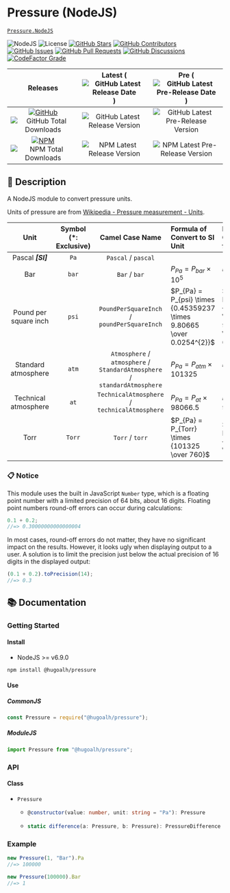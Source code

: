 # Pressure (NodeJS)

[`Pressure.NodeJS`](https://github.com/hugoalh-studio/pressure-nodejs)

![NodeJS](https://img.shields.io/badge/NodeJS-339933?logo=nodedotjs&logoColor=ffffff&style=flat-square "NodeJS")
![License](https://img.shields.io/static/v1?label=License&message=MIT&style=flat-square "License")
[![GitHub Stars](https://img.shields.io/github/stars/hugoalh-studio/pressure-nodejs?label=Stars&logo=github&logoColor=ffffff&style=flat-square "GitHub Stars")](https://github.com/hugoalh-studio/pressure-nodejs/stargazers)
[![GitHub Contributors](https://img.shields.io/github/contributors/hugoalh-studio/pressure-nodejs?label=Contributors&logo=github&logoColor=ffffff&style=flat-square "GitHub Contributors")](https://github.com/hugoalh-studio/pressure-nodejs/graphs/contributors)
[![GitHub Issues](https://img.shields.io/github/issues-raw/hugoalh-studio/pressure-nodejs?label=Issues&logo=github&logoColor=ffffff&style=flat-square "GitHub Issues")](https://github.com/hugoalh-studio/pressure-nodejs/issues)
[![GitHub Pull Requests](https://img.shields.io/github/issues-pr-raw/hugoalh-studio/pressure-nodejs?label=Pull%20Requests&logo=github&logoColor=ffffff&style=flat-square "GitHub Pull Requests")](https://github.com/hugoalh-studio/pressure-nodejs/pulls)
[![GitHub Discussions](https://img.shields.io/github/discussions/hugoalh-studio/pressure-nodejs?label=Discussions&logo=github&logoColor=ffffff&style=flat-square "GitHub Discussions")](https://github.com/hugoalh-studio/pressure-nodejs/discussions)
[![CodeFactor Grade](https://img.shields.io/codefactor/grade/github/hugoalh-studio/pressure-nodejs?label=Grade&logo=codefactor&logoColor=ffffff&style=flat-square "CodeFactor Grade")](https://www.codefactor.io/repository/github/hugoalh-studio/pressure-nodejs)

| **Releases** | **Latest** (![GitHub Latest Release Date](https://img.shields.io/github/release-date/hugoalh-studio/pressure-nodejs?label=&style=flat-square "GitHub Latest Release Date")) | **Pre** (![GitHub Latest Pre-Release Date](https://img.shields.io/github/release-date-pre/hugoalh-studio/pressure-nodejs?label=&style=flat-square "GitHub Latest Pre-Release Date")) |
|:-:|:-:|:-:|
| [![GitHub](https://img.shields.io/badge/GitHub-181717?logo=github&logoColor=ffffff&style=flat-square "GitHub")](https://github.com/hugoalh-studio/pressure-nodejs/releases) ![GitHub Total Downloads](https://img.shields.io/github/downloads/hugoalh-studio/pressure-nodejs/total?label=&style=flat-square "GitHub Total Downloads") | ![GitHub Latest Release Version](https://img.shields.io/github/release/hugoalh-studio/pressure-nodejs?sort=semver&label=&style=flat-square "GitHub Latest Release Version") | ![GitHub Latest Pre-Release Version](https://img.shields.io/github/release/hugoalh-studio/pressure-nodejs?include_prereleases&sort=semver&label=&style=flat-square "GitHub Latest Pre-Release Version") |
| [![NPM](https://img.shields.io/badge/NPM-CB3837?logo=npm&logoColor=ffffff&style=flat-square "NPM")](https://www.npmjs.com/package/@hugoalh/pressure) ![NPM Total Downloads](https://img.shields.io/npm/dt/@hugoalh/pressure?label=&style=flat-square "NPM Total Downloads") | ![NPM Latest Release Version](https://img.shields.io/npm/v/@hugoalh/pressure/latest?label=&style=flat-square "NPM Latest Release Version") | ![NPM Latest Pre-Release Version](https://img.shields.io/npm/v/@hugoalh/pressure/pre?label=&style=flat-square "NPM Latest Pre-Release Version") |

## 📝 Description

A NodeJS module to convert pressure units.

Units of pressure are from [Wikipedia - Pressure measurement - Units](https://en.wikipedia.org/wiki/Pressure_measurement#Units).

| **Unit** | **Symbol (\*: Exclusive)** | **Camel Case Name** | **Formula of Convert to SI Unit** | **Formula of Convert from SI Unit** |
|:-:|:-:|:-:|:--|:--|
| Pascal ***\[SI\]*** | `Pa` | `Pascal` / `pascal` |  |  |
| Bar | `bar` | `Bar` / `bar` | $P_{Pa} = P_{bar} \times 10^{5}$ | $P_{bar} = P_{Pa} \div 10^{5}$ |
| Pound per square inch | `psi` | `PoundPerSquareInch` / `poundPerSquareInch` | $P_{Pa} = P_{psi} \times {0.45359237 \times 9.80665 \over 0.0254^{2}}$ | $P_{psi} = P_{Pa} \div {0.45359237 \times 9.80665 \over 0.0254^{2}}$ |
| Standard atmosphere | `atm` | `Atmosphere` / `atmosphere` / `StandardAtmosphere` / `standardAtmosphere` | $P_{Pa} = P_{atm} \times 101325$ | $P_{atm} = P_{Pa} \div 101325$ |
| Technical atmosphere | `at` | `TechnicalAtmosphere` / `technicalAtmosphere` | $P_{Pa} = P_{at} \times 98066.5$ | $P_{at} = P_{Pa} \div 98066.5$ |
| Torr | `Torr` | `Torr` / `torr` | $P_{Pa} = P_{Torr} \times {101325 \over 760}$ | $P_{Torr} = P_{Pa} \div {101325 \over 760}$ |

### 📋 Notice

This module uses the built in JavaScript `Number` type, which is a floating point number with a limited precision of 64 bits, about 16 digits. Floating point numbers round-off errors can occur during calculations:

```js
0.1 + 0.2;
//=> 0.30000000000000004
```

In most cases, round-off errors do not matter, they have no significant impact on the results. However, it looks ugly when displaying output to a user. A solution is to limit the precision just below the actual precision of 16 digits in the displayed output:

```js
(0.1 + 0.2).toPrecision(14);
//=> 0.3
```

## 📚 Documentation

### Getting Started

#### Install

- NodeJS >= v6.9.0

```sh
npm install @hugoalh/pressure
```

#### Use

##### CommonJS

```js
const Pressure = require("@hugoalh/pressure");
```

##### ModuleJS

```js
import Pressure from "@hugoalh/pressure";
```

### API

#### Class

<ul>
<li><code>Pressure</code></li>
<ul>
<li>

```ts
@constructor(value: number, unit: string = "Pa"): Pressure
```

</li>
<li>

```ts
static difference(a: Pressure, b: Pressure): PressureDifference
```

</li>
</ul>
</ul>


### Example

```js
new Pressure(1, "Bar").Pa
//=> 100000

new Pressure(100000).Bar
//=> 1
```
